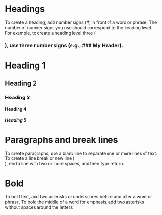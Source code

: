 # Headings

To create a heading, add number signs (#) in front of a word or phrase. The number of number signs you use should correspond to the heading level. For example, to create a heading level three (<h3>), use three number signs (e.g., ### My Header).

# Heading 1

## Heading 2

### Heading 3

#### Heading 4

##### Heading 5

#

# Paragraphs and break lines

To create paragraphs, use a blank line to separate one or more lines of text. To create a line break or new line (<br>), end a line with two or more spaces, and then type return.

# Bold

To bold text, add two asterisks or underscores before and after a word or phrase. To bold the middle of a word for emphasis, add two asterisks without spaces around the letters.
